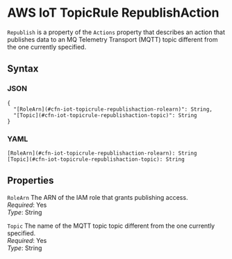 # AWS IoT TopicRule RepublishAction<a name="aws-properties-iot-topicrule-republishaction"></a>

`Republish` is a property of the `Actions` property that describes an action that publishes data to an MQ Telemetry Transport \(MQTT\) topic different from the one currently specified\.

## Syntax<a name="w13ab1c21c10d162c39c70b5"></a>

### JSON<a name="aws-properties-iot-topicrule-republishaction-syntax.json"></a>

```
{
  "[RoleArn](#cfn-iot-topicrule-republishaction-rolearn)": String,
  "[Topic](#cfn-iot-topicrule-republishaction-topic)": String
}
```

### YAML<a name="aws-properties-iot-topicrule-republishaction-syntax.yaml"></a>

```
[RoleArn](#cfn-iot-topicrule-republishaction-rolearn): String
[Topic](#cfn-iot-topicrule-republishaction-topic): String
```

## Properties<a name="w13ab1c21c10d162c39c70b7"></a>

`RoleArn`  <a name="cfn-iot-topicrule-republishaction-rolearn"></a>
The ARN of the IAM role that grants publishing access\.  
*Required*: Yes  
*Type*: String

`Topic`  <a name="cfn-iot-topicrule-republishaction-topic"></a>
The name of the MQTT topic topic different from the one currently specified\.  
*Required*: Yes  
*Type*: String